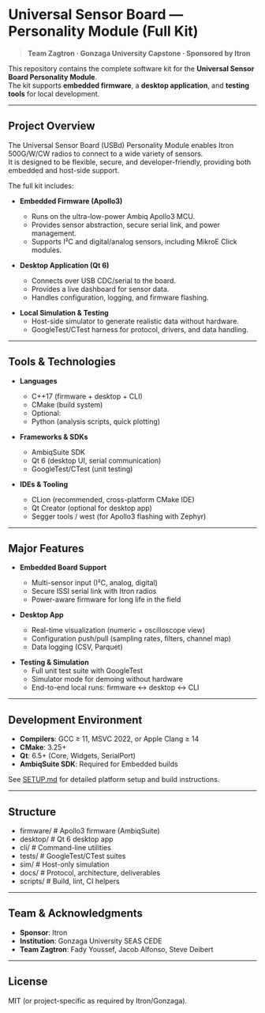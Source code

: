 # Universal Sensor Board — Personality Module (Full Kit)

> **Team Zagtron · Gonzaga University Capstone · Sponsored by Itron**

This repository contains the complete software kit for the **Universal Sensor Board Personality Module**.  
The kit supports **embedded firmware**, a **desktop application**, and **testing tools** for local development.

---

## Project Overview

The Universal Sensor Board (USBd) Personality Module enables Itron 500G/W/CW radios to connect to a wide variety of sensors.  
It is designed to be flexible, secure, and developer-friendly, providing both embedded and host-side support.

The full kit includes:

- **Embedded Firmware (Apollo3)**
    - Runs on the ultra-low-power Ambiq Apollo3 MCU.
    - Provides sensor abstraction, secure serial link, and power management.
    - Supports I²C and digital/analog sensors, including MikroE Click modules.

- **Desktop Application (Qt 6)**
    - Connects over USB CDC/serial to the board.
    - Provides a live dashboard for sensor data.
    - Handles configuration, logging, and firmware flashing.
<!---
- **Command-Line Tools (CLI)**
    - Lightweight utilities for data capture, configuration, and testing.
    - Automates regression tests and development workflows.
-->
- **Local Simulation & Testing**
    - Host-side simulator to generate realistic data without hardware.
    - GoogleTest/CTest harness for protocol, drivers, and data handling.

---

## Tools & Technologies

- **Languages**
    - C++17 (firmware + desktop + CLI)
    - CMake (build system)
    - Optional: 
    - Python (analysis scripts, quick plotting)

- **Frameworks & SDKs**
    - AmbiqSuite SDK
    - Qt 6 (desktop UI, serial communication)
    - GoogleTest/CTest (unit testing)

- **IDEs & Tooling**
    - CLion (recommended, cross-platform CMake IDE)
    - Qt Creator (optional for desktop app)
    - Segger tools / west (for Apollo3 flashing with Zephyr)

---

## Major Features

- **Embedded Board Support**
    - Multi-sensor input (I²C, analog, digital)
    - Secure ISSI serial link with Itron radios
    - Power-aware firmware for long life in the field

- **Desktop App**
    - Real-time visualization (numeric + oscilloscope view)
    - Configuration push/pull (sampling rates, filters, channel map)
    - Data logging (CSV, Parquet)

<!---
- **CLI Utilities**
    - Device discovery and config management
    - Streaming sensor values to file
    - Loopback and CRC test harness
-->
- **Testing & Simulation**
    - Full unit test suite with GoogleTest
    - Simulator mode for demoing without hardware
    - End-to-end local runs: firmware ↔ desktop ↔ CLI

---

## Development Environment

- **Compilers**: GCC ≥ 11, MSVC 2022, or Apple Clang ≥ 14
- **CMake**: 3.25+
- **Qt**: 6.5+ (Core, Widgets, SerialPort)
- **AmbiqSuite SDK**: Required for Embedded builds

See [SETUP.md](SETUP.md) for detailed platform setup and build instructions.

---

## Structure

- firmware/ # Apollo3 firmware (AmbiqSuite)
- desktop/ # Qt 6 desktop app
- cli/ # Command-line utilities
- tests/ # GoogleTest/CTest suites
- sim/ # Host-only simulation
- docs/ # Protocol, architecture, deliverables
- scripts/ # Build, lint, CI helpers

---

## Team & Acknowledgments

- **Sponsor**: Itron
- **Institution**: Gonzaga University SEAS CEDE
- **Team Zagtron**: Fady Youssef, Jacob Alfonso, Steve Deibert

---

## License

MIT (or project-specific as required by Itron/Gonzaga).
